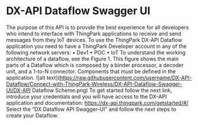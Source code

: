 # DX-API Dataflow Swagger UI

The purpose of this API is to provide the best experience for all developers who intend to interface with ThingPark applications to receive and send messages from they IoT devices.
To use the ThingPark DX-API Dataflow application you need to have a ThingPark Developer account in any of the following network servers:
  •	Dev1
  •	POC
  •	IoT
To understand the working architecture of a dataflow, see the Figure 1. This figure shows the main parts of a Dataflow which is composed by a binder processor, a decoder unit, and a 1-to-N connector. Components that must be defined in the application.
![alt text](https://raw.githubusercontent.com/username/DX-API-Dataflow/Connect-with-ThingPark-Wireless/DX-API-Dataflow-Swagger-UI/DX-API Dataflow Scheme.png)
To get started follow the next link, introduce your credentials and you will have access to the DX-API application and documentation:
https://dx-api.thingpark.com/getstarted/#/
Select the “DX Dataflow API Swagger-UI” and follow the next steps to create your Dataflow.
